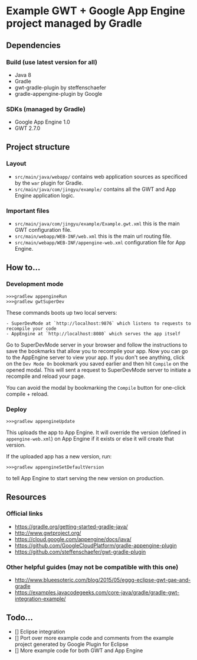 # Example GWT + Google App Engine project managed by Gradle

## Dependencies

### Build (use latest version for all)

- Java 8
- Gradle
- gwt-gradle-plugin by steffenschaefer
- gradle-appengine-plugin by Google

### SDKs (managed by Gradle)

- Google App Engine 1.0
- GWT 2.7.0

## Project structure

### Layout

- `src/main/java/webapp/` contains web application sources as specificed by the `war` plugin for Gradle.
- `src/main/java/com/jingyu/example/` contains all the GWT and App Engine application logic.

### Important files

- `src/main/java/com/jingyu/example/Example.gwt.xml` this is the main GWT configuration file.
- `src/main/webapp/WEB-INF/web.xml` this is the main url routing file.
- `src/main/webapp/WEB-INF/appengine-web.xml` configuration file for App Engine.

## How to...

### Development mode

	>>>gradlew appengineRun
	>>>gradlew gwtSuperDev

These commands boots up two local servers:

	- SuperDevMode at `http://localhost:9876` which listens to requests to recompile your code
	- AppEngine at `http://localhost:8080` which serves the app itself

Go to SuperDevMode server in your browser and follow the instructions to save the bookmarks that allow you to recompile your app.
Now you can go to the AppEngine server to view your app.
If you don't see anything, click on the `Dev Mode On` bookmark you saved earlier and then hit `Compile` on the opened modal.
This will sent a request to SuperDevMode server to initiate a recompile and reload your page.

You can avoid the modal by bookmarking the `Compile` button for one-click compile + reload.

### Deploy

	>>>gradlew appengineUpdate

This uploads the app to App Engine. It will override the version (defined in `appengine-web.xml`) on App Engine if it exists or else it will create that version.

If the uploaded app has a new version, run:

	>>>gradlew appengineSetDefaultVersion

to tell App Engine to start serving the new version on production.

## Resources

### Official links

- https://gradle.org/getting-started-gradle-java/
- http://www.gwtproject.org/
- https://cloud.google.com/appengine/docs/java/
- https://github.com/GoogleCloudPlatform/gradle-appengine-plugin
- https://github.com/steffenschaefer/gwt-gradle-plugin

### Other helpful guides (may not be compatible with this one)

- http://www.blueesoteric.com/blog/2015/05/eggg-eclipse-gwt-gae-and-gradle
- https://examples.javacodegeeks.com/core-java/gradle/gradle-gwt-integration-example/

## Todo...

- [] Eclipse integration
- [] Port over more example code and comments from the example project generated by Google Plugin for Eclipse
- [] More example code for both GWT and App Engine